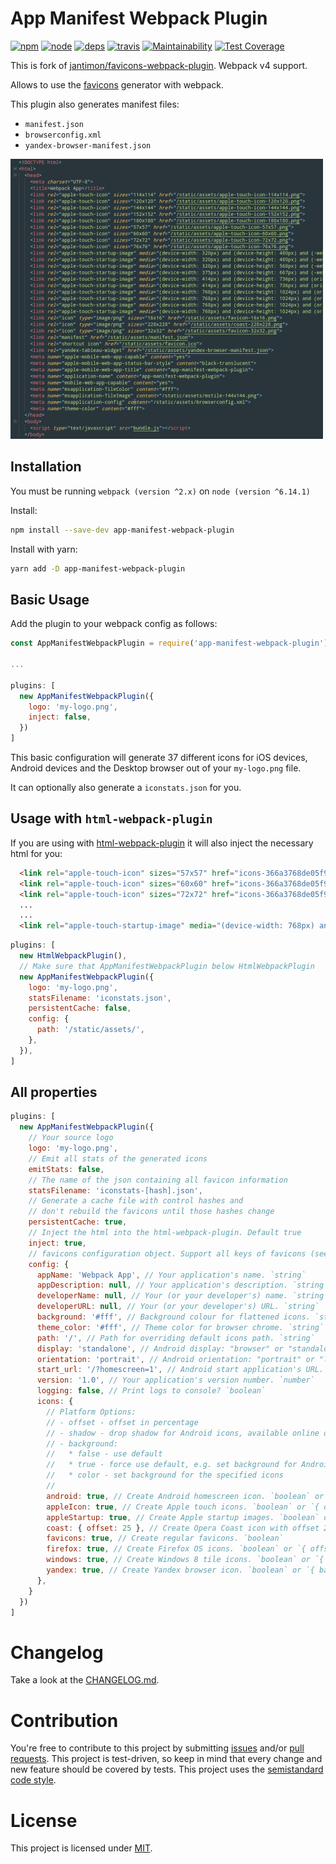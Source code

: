App Manifest Webpack Plugin
========================================

[![npm][npm]][npm-url]
[![node][node]][node-url]
[![deps][deps]][deps-url]
[![travis][travis]][travis-url]
[![Maintainability](https://api.codeclimate.com/v1/badges/ea3844bff7db00d519de/maintainability)](https://codeclimate.com/github/romanlex/app-manifest-webpack-plugin/maintainability)
[![Test Coverage](https://api.codeclimate.com/v1/badges/ea3844bff7db00d519de/test_coverage)](https://codeclimate.com/github/romanlex/app-manifest-webpack-plugin/test_coverage)

[npm]: https://img.shields.io/npm/v/app-manifest-webpack-plugin.svg
[npm-url]: https://www.npmjs.com/package/app-manifest-webpack-plugin

[node]: https://img.shields.io/node/v/app-manifest-webpack-plugin.svg
[node-url]: https://nodejs.org

[travis]: https://travis-ci.org/gilbarbara/app-manifest-webpack-plugin.svg
[travis-url]: https://travis-ci.org/romanlex/app-manifest-webpack-plugin

[deps]: https://david-dm.org/romanlex/app-manifest-webpack-plugin.svg
[deps-url]: https://david-dm.org/romanlex/app-manifest-webpack-plugin

This is fork of [jantimon/favicons-webpack-plugin](https://github.com/jantimon/favicons-webpack-plugin). Webpack v4 support.

Allows to use the [favicons](https://github.com/haydenbleasel/favicons) generator with webpack.

This plugin also generates manifest files:

+ `manifest.json`
+ `browserconfig.xml`
+ `yandex-browser-manifest.json`

![Screenshot](example/Screenshot_20180401_111647.png?raw=true "Screenshot")

Installation
------------

You must be running `webpack (version ^2.x)` on `node (version ^6.14.1)`

Install:

```bash
npm install --save-dev app-manifest-webpack-plugin
```

Install with yarn:

```bash
yarn add -D app-manifest-webpack-plugin
```

Basic Usage
-----------

Add the plugin to your webpack config as follows:

```javascript
const AppManifestWebpackPlugin = require('app-manifest-webpack-plugin')

...

plugins: [
  new AppManifestWebpackPlugin({
    logo: 'my-logo.png',
    inject: false,
  })
]
```

This basic configuration will generate 37 different icons for iOS devices, Android devices and the Desktop browser out of your `my-logo.png` file.

It can optionally also generate a `iconstats.json` for you.

Usage with `html-webpack-plugin`
-----------

If you are using with [html-webpack-plugin](https://github.com/ampedandwired/html-webpack-plugin) it will also inject the necessary html for you:

```html
  <link rel="apple-touch-icon" sizes="57x57" href="icons-366a3768de05f9e78c392fa62b8fbb80/apple-touch-icon-57x57.png">
  <link rel="apple-touch-icon" sizes="60x60" href="icons-366a3768de05f9e78c392fa62b8fbb80/apple-touch-icon-60x60.png">
  <link rel="apple-touch-icon" sizes="72x72" href="icons-366a3768de05f9e78c392fa62b8fbb80/apple-touch-icon-72x72.png">
  ...
  ...
  <link rel="apple-touch-startup-image" media="(device-width: 768px) and (device-height: 1024px) and (orientation: portrait) and (-webkit-device-pixel-ratio: 2)" href="icons-366a3768de05f9e78c392fa62b8fbb80/apple-touch-startup-image-1536x2008.png">
```

```javascript
plugins: [
  new HtmlWebpackPlugin(),
  // Make sure that AppManifestWebpackPlugin below HtmlWebpackPlugin
  new AppManifestWebpackPlugin({
    logo: 'my-logo.png',
    statsFilename: 'iconstats.json',
    persistentCache: false,
    config: {
      path: '/static/assets/',
    },
  }),
]
```

All properties
-----------

```javascript
plugins: [
  new AppManifestWebpackPlugin({
    // Your source logo
    logo: 'my-logo.png',
    // Emit all stats of the generated icons
    emitStats: false,
    // The name of the json containing all favicon information
    statsFilename: 'iconstats-[hash].json',
    // Generate a cache file with control hashes and
    // don't rebuild the favicons until those hashes change
    persistentCache: true,
    // Inject the html into the html-webpack-plugin. Default true
    inject: true,
    // favicons configuration object. Support all keys of favicons (see https://github.com/haydenbleasel/favicons)
    config: {
      appName: 'Webpack App', // Your application's name. `string`
      appDescription: null, // Your application's description. `string`
      developerName: null, // Your (or your developer's) name. `string`
      developerURL: null, // Your (or your developer's) URL. `string`
      background: '#fff', // Background colour for flattened icons. `string`
      theme_color: '#fff', // Theme color for browser chrome. `string`
      path: '/', // Path for overriding default icons path. `string`
      display: 'standalone', // Android display: "browser" or "standalone". `string`
      orientation: 'portrait', // Android orientation: "portrait" or "landscape". `string`
      start_url: '/?homescreen=1', // Android start application's URL. `string`
      version: '1.0', // Your application's version number. `number`
      logging: false, // Print logs to console? `boolean`
      icons: {
        // Platform Options:
        // - offset - offset in percentage
        // - shadow - drop shadow for Android icons, available online only
        // - background:
        //   * false - use default
        //   * true - force use default, e.g. set background for Android icons
        //   * color - set background for the specified icons
        //
        android: true, // Create Android homescreen icon. `boolean` or `{ offset, background, shadow }`
        appleIcon: true, // Create Apple touch icons. `boolean` or `{ offset, background }`
        appleStartup: true, // Create Apple startup images. `boolean` or `{ offset, background }`
        coast: { offset: 25 }, // Create Opera Coast icon with offset 25%. `boolean` or `{ offset, background }`
        favicons: true, // Create regular favicons. `boolean`
        firefox: true, // Create Firefox OS icons. `boolean` or `{ offset, background }`
        windows: true, // Create Windows 8 tile icons. `boolean` or `{ background }`
        yandex: true, // Create Yandex browser icon. `boolean` or `{ background }`
      },
    }
  })
]
```

# Changelog

Take a look at the  [CHANGELOG.md](https://github.com/romanlex/favicons-webpack-plugin/tree/master/CHANGELOG.md).


# Contribution

You're free to contribute to this project by submitting [issues](https://github.com/romanlex/favicons-webpack-plugin/issues) and/or [pull requests](https://github.com/romanlex/favicons-webpack-plugin/pulls). This project is test-driven, so keep in mind that every change and new feature should be covered by tests.
This project uses the [semistandard code style](https://github.com/Flet/semistandard).

# License

This project is licensed under [MIT](https://github.com/romanlex/favicons-webpack-plugin/blob/master/LICENSE).
